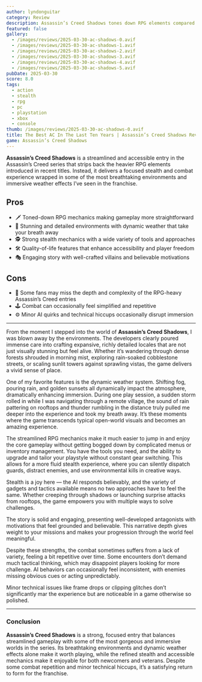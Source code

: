 ```yaml
---
author: lyndonguitar
category: Review
description: Assassin’s Creed Shadows tones down RPG elements compared to recent Assassin’s Creed titles, delivering accessible stealth and combat with a strong story and stunning immersive environments.
featured: false
gallery:
  - /images/reviews/2025-03-30-ac-shadows-0.avif
  - /images/reviews/2025-03-30-ac-shadows-1.avif
  - /images/reviews/2025-03-30-ac-shadows-2.avif
  - /images/reviews/2025-03-30-ac-shadows-3.avif
  - /images/reviews/2025-03-30-ac-shadows-4.avif
  - /images/reviews/2025-03-30-ac-shadows-5.avif
pubDate: 2025-03-30
score: 8.0
tags:
  - action
  - stealth
  - rpg
  - pc
  - playstation
  - xbox
  - console
thumb: /images/reviews/2025-03-30-ac-shadows-0.avif
title: The Best AC In The Last Ten Years | Assassin’s Creed Shadows Review
game: Assassin’s Creed Shadows
---
```


**Assassin’s Creed Shadows** is a streamlined and accessible entry in the Assassin’s Creed series that strips back the heavier RPG elements introduced in recent titles. Instead, it delivers a focused stealth and combat experience wrapped in some of the most breathtaking environments and immersive weather effects I’ve seen in the franchise.

## Pros
- 🗡️ Toned-down RPG mechanics making gameplay more straightforward  
- 🌄 Stunning and detailed environments with dynamic weather that take your breath away  
- 🕵️ Strong stealth mechanics with a wide variety of tools and approaches  
- 🛠️ Quality-of-life features that enhance accessibility and player freedom  
- 🎭 Engaging story with well-crafted villains and believable motivations  

## Cons
- 🔄 Some fans may miss the depth and complexity of the RPG-heavy Assassin’s Creed entries  
- 🕹️ Combat can occasionally feel simplified and repetitive  
- ⚙️ Minor AI quirks and technical hiccups occasionally disrupt immersion  

---

From the moment I stepped into the world of **Assassin’s Creed Shadows**, I was blown away by the environments. The developers clearly poured immense care into crafting expansive, richly detailed locales that are not just visually stunning but feel alive. Whether it’s wandering through dense forests shrouded in morning mist, exploring rain-soaked cobblestone streets, or scaling sunlit towers against sprawling vistas, the game delivers a vivid sense of place.

One of my favorite features is the dynamic weather system. Shifting fog, pouring rain, and golden sunsets all dynamically impact the atmosphere, dramatically enhancing immersion. During one play session, a sudden storm rolled in while I was navigating through a remote village, the sound of rain pattering on rooftops and thunder rumbling in the distance truly pulled me deeper into the experience and took my breath away. It’s these moments where the game transcends typical open-world visuals and becomes an amazing experience.

The streamlined RPG mechanics make it much easier to jump in and enjoy the core gameplay without getting bogged down by complicated menus or inventory management. You have the tools you need, and the ability to upgrade and tailor your playstyle without constant gear switching. This allows for a more fluid stealth experience, where you can silently dispatch guards, distract enemies, and use environmental kills in creative ways.

Stealth is a joy here — the AI responds believably, and the variety of gadgets and tactics available means no two approaches have to feel the same. Whether creeping through shadows or launching surprise attacks from rooftops, the game empowers you with multiple ways to solve challenges.

The story is solid and engaging, presenting well-developed antagonists with motivations that feel grounded and believable. This narrative depth gives weight to your missions and makes your progression through the world feel meaningful.

Despite these strengths, the combat sometimes suffers from a lack of variety, feeling a bit repetitive over time. Some encounters don’t demand much tactical thinking, which may disappoint players looking for more challenge. AI behaviors can occasionally feel inconsistent, with enemies missing obvious cues or acting unpredictably.

Minor technical issues like frame drops or clipping glitches don’t significantly mar the experience but are noticeable in a game otherwise so polished.

---

### Conclusion

**Assassin’s Creed Shadows** is a strong, focused entry that balances streamlined gameplay with some of the most gorgeous and immersive worlds in the series. Its breathtaking environments and dynamic weather effects alone make it worth playing, while the refined stealth and accessible mechanics make it enjoyable for both newcomers and veterans. Despite some combat repetition and minor technical hiccups, it’s a satisfying return to form for the franchise.

